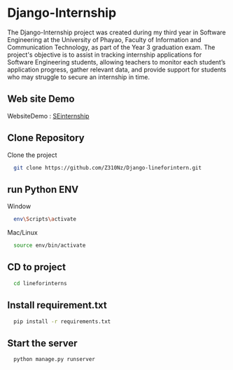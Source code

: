 
# Django-Internship

The Django-Internship project was created during my third year in Software Engineering at the University of Phayao, Faculty of Information and Communication Technology, as part of the Year 3 graduation exam. The project's objective is to assist in tracking internship applications for Software Engineering students, allowing teachers to monitor each student’s application progress, gather relevant data, and provide support for students who may struggle to secure an internship in time.

## Web site Demo
WebsiteDemo : [SEinternship](https://seinternship.cstserver.org/)

## Clone Repository

Clone the project

```bash
  git clone https://github.com/Z310Nz/Django-lineforintern.git
```

## run Python ENV
Window
```bash
  env\Scripts\activate
```
Mac/Linux
```bash
  source env/bin/activate
```
## CD to project
```bash
  cd lineforinterns
```

## Install requirement.txt

```bash
  pip install -r requirements.txt
```

## Start the server

```bash
  python manage.py runserver
```
